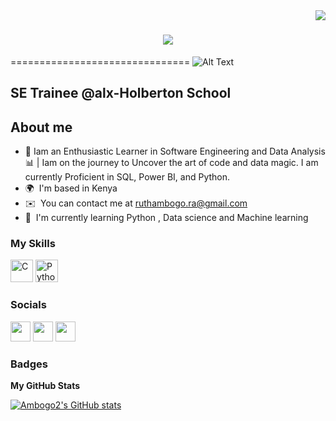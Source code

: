 <img align="right" src="https://visitor-badge.laobi.icu/badge?page_id=Ambogo2?.Ambogo2" />

<h1 align="center">
  <a href="https://git.io/typing.svg">
    <img src="https://readme-typing-svg.herokuapp.com?front=Righeous&size=35&center=true&vCenter=true&width=380&height=45&color=4E78B3&multiline=true&lines=Hey%20there%20👋%20I%20am%20Ruth%20Ambogo" />
  </a>
</h1>

===============================
![Alt Text](https://img.freepik.com/free-vector/flat-customer-support-illustration_23-2148899114.jpg?w=740&t=st=1697873647~exp=1697874247~hmac=f23a050db97e7624e6fef34254e9ef4812746e1c50ed69ece5562c783f6ab5fc)

SE Trainee @alx-Holberton School
--------------------------------
About me
--------------------------------
* 🌟 Iam an Enthusiastic Learner in Software Engineering and Data Analysis 📊 | Iam on the journey to Uncover the art of code and data magic. I am currently Proficient in SQL, Power BI, and Python.
* 🌍  I'm based in Kenya
* ✉️  You can contact me at [ruthambogo.ra@gmail.com](mailto:ruthambogo.ra@gmail.com)
* 🧠  I'm currently learning Python , Data science and Machine learning

### My Skills


<p align="left">
<a href="https://docs.microsoft.com/en-us/cpp/?view=msvc-170" target="_blank" rel="noreferrer"><img src="https://raw.githubusercontent.com/danielcranney/readme-generator/main/public/icons/skills/c-colored.svg" width="36" height="36" alt="C" /></a>
<a href="https://www.python.org/" target="_blank" rel="noreferrer"><img src="https://raw.githubusercontent.com/danielcranney/readme-generator/main/public/icons/skills/python-colored.svg" width="36" height="36" alt="Python" /></a>
</p>


### Socials

<p align="left"> <a href="https://www.github.com/Ambogo2" target="_blank" rel="noreferrer"><img src="https://raw.githubusercontent.com/danielcranney/readme-generator/main/public/icons/socials/github.svg" width="32" height="32" /></a> <a href="https://www.linkedin.com/in/ambogo-musungu" target="_blank" rel="noreferrer"><img src="https://raw.githubusercontent.com/danielcranney/readme-generator/main/public/icons/socials/linkedin.svg" width="32" height="32" /></a> <a href="https://www.twitter.com/ruth_musungu" target="_blank" rel="noreferrer"><img src="https://raw.githubusercontent.com/danielcranney/readme-generator/main/public/icons/socials/twitter.svg" width="32" height="32" /></a></p>

### Badges

<b>My GitHub Stats</b>

<a href="http://www.github.com/Ambogo2"><img src="https://github-readme-stats.vercel.app/api?username=Ambogo2&show_icons=true&hide=&count_private=true&title_color=0891b2&text_color=6366f1&icon_color=000000&bg_color=831843&hide_border=true&show_icons=true" alt="Ambogo2's GitHub stats" /></a>
